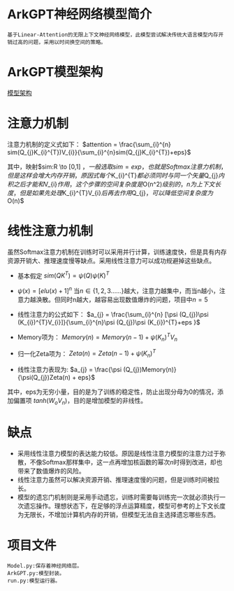 # ArkGPT神经网络模型简介
    基于Linear-Attention的无限上下文神经网络模型，此模型尝试解决传统大语言模型内存开销过高的问题，采用以时间换空间的策略。
# ArkGPT模型架构
[模型架构](./Model%20Structure/ModelStructure.png)

# 注意力机制
注意力机制的定义式如下：
$attention = \frac{\sum_{i}^{n} sim(Q_{j}K_{i}^{T})V_{i}}{\sum_{i}^{n}sim(Q_{j}K_{i}^{T})+eps}$

其中，映射$sim:R \to [0,1] $，一般选取sim = exp，也就是Softmax注意力机制，但是这样会增大内存开销，原因式每个$K_{i}^{T}$都必须同时与同一个矢量$Q_{j}$内积之后才能和$V_{i}$作用，这个步骤的空间复杂度是$O(n^2)$级别的，n为上下文长度，但是如果先处理$K_{i}^{T}V_{i}$后再去作用$Q_{j}$，可以降低空间复杂度为$O(n)$

# 线性注意力机制
虽然Softmax注意力机制在训练时可以采用并行计算，训练速度快，但是具有内存资源开销大、推理速度慢等缺点。采用线性注意力可以成功规避掉这些缺点。

* 基本假定
    $sim(QK^{T}) = \psi(Q)\psi(K)^{T}$

* $\psi(x) = [elu(x)+1]^{n}$
当$n\in \{1,2,3……\}$越大，注意力越集中，而当n越小，注意力越涣散。但同时n越大，越容易出现数值爆炸的问题，项目中$n = 5$

* 线性注意力的公式如下：
    $a_{j} = \frac{\sum_{i}^{n} [\psi (Q_{j})\psi (K_{i})^{T}V_{i}]}{\sum_{i}^{n}\psi (Q_{j})\psi (K_{i})^{T}+eps }$

* Memory项为：
    $Memory(n) = Memory(n-1) + \psi (K_{n})^{T}V_{n}$

* 归一化Zeta项为：
    $Zeta(n) = Zeta(n-1) + \psi (K_{n})^{T}$

* 线性注意力表现为:
    $a_{j} = \frac{\psi (Q_{j})Memory(n)}{\psi(Q_{j})Zeta(n) + eps}$

其中，eps为无穷小量，目的是为了训练的稳定性，防止出现分母为0的情况，添加偏置项 $tanh(W_{o}V_{n})$，目的是增加模型的非线性。


# 缺点
* 采用线性注意力模型的表达能力较低。原因是线性注意力模型的注意力过于弥散，不像Softmax那样集中，这一点再增加核函数的幂次$n$时得到改进，却也带来了数值爆炸的风险。
* 线性注意力虽然可以解决资源开销、推理速度慢的问题，但是训练时间被拉长。
* 模型的遗忘门机制则是采用手动遗忘，训练时需要每训练完一次就必须执行一次遗忘操作。理想状态下，在足够的浮点运算精度，模型可参考的上下文长度为无限长，不增加计算机内存的开销，但模型无法自主选择遗忘哪些东西。
# 项目文件
    Model.py:保存着神经网络层。
    ArkGPT.py:模型封装。
    run.py:模型运行器。

